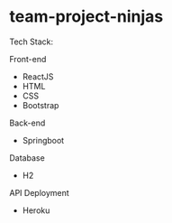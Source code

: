 # team-project-ninjas

Tech Stack:

Front-end
- ReactJS
- HTML
- CSS
- Bootstrap

Back-end
- Springboot

Database
- H2

API Deployment
- Heroku


